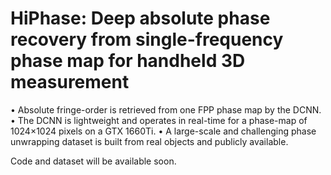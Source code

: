 # HiPhase: Deep absolute phase recovery from single-frequency phase map for handheld 3D measurement

• Absolute fringe-order is retrieved from one FPP phase map by the DCNN.
• The DCNN is lightweight and operates in real-time for a phase-map of 1024×1024 pixels on a GTX 1660Ti.
• A large-scale and challenging phase unwrapping dataset is built from real objects and publicly available.

Code and dataset will be available soon.

